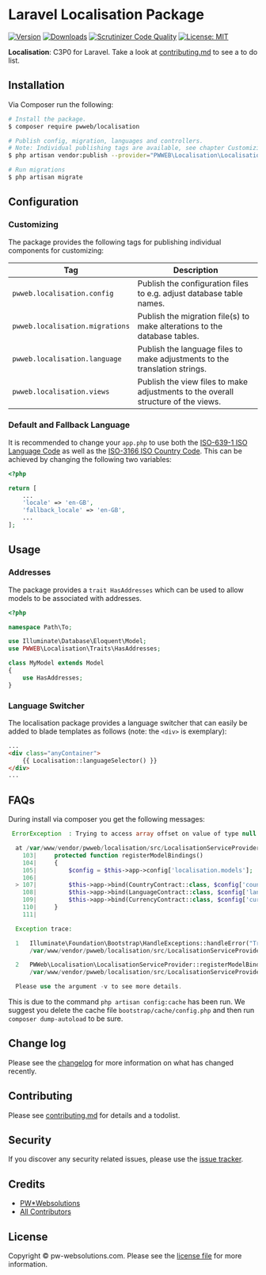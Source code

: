 # Laravel Localisation Package

[![Version](https://poser.pugx.org/pwweb/localisation/v/stable.svg)](https://github.com/pwweb/localisation/releases)
[![Downloads](https://poser.pugx.org/pwweb/localisation/d/total.svg)](https://github.com/pwweb/localisation)
[![Scrutinizer Code Quality](https://scrutinizer-ci.com/g/pwweb/localisation/badges/quality-score.png?b=master)](https://scrutinizer-ci.com/g/pwweb/localisation/?branch=master)
[![License: MIT](https://img.shields.io/badge/License-MIT-yellow.svg)](https://opensource.org/licenses/MIT)
<!-- [![Latest Version on Packagist][ico-version]][link-packagist]
[![Total Downloads][ico-downloads]][link-downloads]
[![Build Status][ico-travis]][link-travis] -->

**Localisation**: C3P0 for Laravel. Take a look at [contributing.md](contributing.md) to see a to do list.

## Installation

Via Composer run the following:

``` bash
# Install the package.
$ composer require pwweb/localisation

# Publish config, migration, languages and controllers.
# Note: Individual publishing tags are available, see chapter Customizing.
$ php artisan vendor:publish --provider="PWWEB\Localisation\LocalisationServiceProvider"

# Run migrations
$ php artisan migrate
```

## Configuration

### Customizing
The package provides the following tags for publishing individual components for customizing:

|Tag|Description|
|---|---|
|```pwweb.localisation.config```|Publish the configuration files to e.g. adjust database table names.|
|```pwweb.localisation.migrations```|Publish the migration file(s) to make alterations to the database tables.|
|```pwweb.localisation.language```|Publish the language files to make adjustments to the translation strings.|
|```pwweb.localisation.views```|Publish the view files to make adjustments to the overall structure of the views.|

### Default and Fallback Language
It is recommended to change your ```app.php``` to use both the [ISO-639-1 ISO Language Code][link-iso-639] as well as the [ISO-3166 ISO Country Code][link-iso-3166]. This can be achieved by changing the following two variables:

```php
<?php

return [
    ...
    'locale' => 'en-GB',
    'fallback_locale' => 'en-GB',
    ...
];
```

## Usage

### Addresses
The package provides a ```trait HasAddresses``` which can be used to allow models to be associated with addresses.

```php
<?php

namespace Path\To;

use Illuminate\Database\Eloquent\Model;
use PWWEB\Localisation\Traits\HasAddresses;

class MyModel extends Model
{
    use HasAddresses;
}

```
### Language Switcher
The localisation package provides a language switcher that can easily be added to blade templates as follows (note: the ```<div>``` is exemplary):
```html
...
<div class="anyContainer">
    {{ Localisation::languageSelector() }}
</div>
...
```

## FAQs

During install via composer you get the following messages:
```php
 ErrorException  : Trying to access array offset on value of type null

  at /var/www/vendor/pwweb/localisation/src/LocalisationServiceProvider.php:107
    103|     protected function registerModelBindings()
    104|     {
    105|         $config = $this->app->config['localisation.models'];
    106|
  > 107|         $this->app->bind(CountryContract::class, $config['country']);
    108|         $this->app->bind(LanguageContract::class, $config['language']);
    109|         $this->app->bind(CurrencyContract::class, $config['currency']);
    110|     }
    111|

  Exception trace:

  1   Illuminate\Foundation\Bootstrap\HandleExceptions::handleError("Trying to access array offset on value of type null", "/var/www/vendor/pwweb/localisation/src/LocalisationServiceProvider.php", [])
      /var/www/vendor/pwweb/localisation/src/LocalisationServiceProvider.php:107

  2   PWWeb\Localisation\LocalisationServiceProvider::registerModelBindings()
      /var/www/vendor/pwweb/localisation/src/LocalisationServiceProvider.php:81

  Please use the argument -v to see more details.
```
This is due to the command `php artisan config:cache` has been run. We suggest you delete the cache file `bootstrap/cache/config.php` and then run `composer dump-autoload` to be sure.

## Change log

Please see the [changelog](changelog.md) for more information on what has changed recently.

## Contributing

Please see [contributing.md](contributing.md) for details and a todolist.

## Security

If you discover any security related issues, please use the [issue tracker][link-issues].

## Credits

- [PW*Websolutions][link-author]
- [All Contributors][link-contributors]

## License

Copyright &copy; pw-websolutions.com. Please see the [license file][link-licencse] for more information.

<!-- [ico-version]: https://img.shields.io/packagist/v/pwweb/artomator.svg?style=flat-square
[ico-downloads]: https://img.shields.io/packagist/dt/pwweb/artomator.svg?style=flat-square
[ico-travis]: https://img.shields.io/travis/pwweb/artomator/master.svg?style=flat-square -->

<!-- [link-packagist]: https://packagist.org/packages/pwweb/artomator
[link-downloads]: https://packagist.org/packages/pwweb/artomator
[link-travis]: https://travis-ci.org/pwweb/artomator
[link-styleci]: https://styleci.io/repos/12345678 -->
[link-author]: https://github.com/pwweb
[link-contributors]: ../../contributors
[link-issues]: https://github.com/pwweb/localisation/issues
[link-licencse]: https://opensource.org/licenses/MIT
[link-iso-639]: https://en.wikipedia.org/wiki/List_of_ISO_639-1_codes
[link-iso-3166]: https://en.wikipedia.org/wiki/ISO_3166-1_alpha-2
